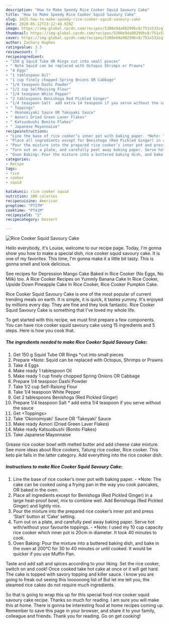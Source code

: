 ```yaml
---
description: "How to Make Speedy Rice Cooker Squid Savoury Cake"
title: "How to Make Speedy Rice Cooker Squid Savoury Cake"
slug: 3425-how-to-make-speedy-rice-cooker-squid-savoury-cake
date: 2020-05-12T23:12:44.920Z
image: https://img-global.cpcdn.com/recipes/5300e9da98299bc8/751x532cq70/rice-cooker-squid-savoury-cake-recipe-main-photo.jpg
thumbnail: https://img-global.cpcdn.com/recipes/5300e9da98299bc8/751x532cq70/rice-cooker-squid-savoury-cake-recipe-main-photo.jpg
cover: https://img-global.cpcdn.com/recipes/5300e9da98299bc8/751x532cq70/rice-cooker-squid-savoury-cake-recipe-main-photo.jpg
author: Zachary Hughes
ratingvalue: 3.3
reviewcount: 7
recipeingredient:
- "150 g Squid Tube OR Rings cut into small pieces"
- " Note Squid can be replaced with Octopus Shrimps or Prawns"
- "4 Eggs"
- "1 tablespoon Oil"
- "1 cup finely chopped Spring Onions OR Cabbage"
- "1/4 teaspoon Dashi Powder"
- "1/2 cup SelfRaising Flour"
- "1/4 teaspoon White Pepper"
- "2 tablespoons Benishoga Red Pickled Ginger"
- "1/4 teaspoon Salt  add extra 14 teaspoon if you serve without the sauce"
- " Toppings"
- " Okonomiyaki Sauce OR Takoyaki Sauce"
- " Aonori Dried Green Laver Flakes"
- " Katsuobushi Bonito Flakes"
- " Japanese Mayonnaise"
recipeinstructions:
- "Line the base of rice cooker’s inner pot with baking paper. *Note: The cake can be cooked using a frying pan in the way you cook pancakes, OR baked in the oven."
- "Place all ingredients except for Benishoga (Red Pickled Ginger) in a large heat-proof bowl, mix to combine well. Add Benishoga (Red Pickled Ginger) and lightly mix."
- "Pour the mixture into the prepared rice cooker’s inner pot and press ‘Start’ button at ‘Cake’ setting."
- "Turn out on a plate, and carefully peel away baking paper. Serve hot with/without your favourite toppings. *Note: I used my 10 cup capacity rice cooker which inner pot is 20cm in diameter. It took 40 minutes to cook."
- "Oven Baking: Pour the mixture into a buttered baking dish, and bake in the oven at 200℃ for 30 to 40 minutes or until cooked. It would be quicker if you use Muffin Pan."
categories:
- Recipe
tags:
- rice
- cooker
- squid

katakunci: rice cooker squid 
nutrition: 300 calories
recipecuisine: American
preptime: "PT27M"
cooktime: "PT41M"
recipeyield: "2"
recipecategory: Dessert

---
```



![Rice Cooker Squid Savoury Cake](https://img-global.cpcdn.com/recipes/5300e9da98299bc8/751x532cq70/rice-cooker-squid-savoury-cake-recipe-main-photo.jpg)

Hello everybody, it's Louise, welcome to our recipe page. Today, I'm gonna show you how to make a special dish, rice cooker squid savoury cake. It is one of my favorites. This time, I'm gonna make it a little bit tasty. This is gonna smell and look delicious.

See recipes for Depression Mango Cake Baked in Rice Cooker (No Eggs, No Milk) too. A Rice Cooker Recipes on Yummly Banana Cake In Rice Cooker, Upside Down Pineapple Cake In Rice Cooker, Rice Cooker Pumpkin Cake.

Rice Cooker Squid Savoury Cake is one of the most popular of current trending meals on earth. It is simple, it is quick, it tastes yummy. It's enjoyed by millions every day. They are fine and they look fantastic. Rice Cooker Squid Savoury Cake is something that I've loved my whole life.


To get started with this recipe, we must first prepare a few components. You can have rice cooker squid savoury cake using 15 ingredients and 5 steps. Here is how you cook that.

<!--inarticleads1-->

##### The ingredients needed to make Rice Cooker Squid Savoury Cake:

1. Get 150 g Squid Tube OR Rings *cut into small pieces
1. Prepare  *Note: Squid can be replaced with Octopus, Shrimps or Prawns
1. Take 4 Eggs
1. Make ready 1 tablespoon Oil
1. Make ready 1 cup finely chopped Spring Onions OR Cabbage
1. Prepare 1/4 teaspoon Dashi Powder
1. Take 1/2 cup Self-Raising Flour
1. Take 1/4 teaspoon White Pepper
1. Get 2 tablespoons Benishoga (Red Pickled Ginger)
1. Prepare 1/4 teaspoon Salt * add extra 1/4 teaspoon if you serve without the sauce
1. Get  &lt;Toppings&gt;
1. Take  ‘Okonomiyaki’ Sauce OR ‘Takoyaki’ Sauce
1. Make ready  Aonori (Dried Green Laver Flakes)
1. Make ready  Katsuobushi (Bonito Flakes)
1. Take  Japanese Mayonnaise


Grease rice cooker bowl with melted butter and add cheese cake mixture. See more ideas about Rice cookers, Tatung rice cooker, Rice cooker. This keto pie falls in the latter category. Add everything into the rice cooker dish. 

<!--inarticleads2-->

##### Instructions to make Rice Cooker Squid Savoury Cake:

1. Line the base of rice cooker’s inner pot with baking paper. - *Note: The cake can be cooked using a frying pan in the way you cook pancakes, OR baked in the oven.
1. Place all ingredients except for Benishoga (Red Pickled Ginger) in a large heat-proof bowl, mix to combine well. Add Benishoga (Red Pickled Ginger) and lightly mix.
1. Pour the mixture into the prepared rice cooker’s inner pot and press ‘Start’ button at ‘Cake’ setting.
1. Turn out on a plate, and carefully peel away baking paper. Serve hot with/without your favourite toppings. - *Note: I used my 10 cup capacity rice cooker which inner pot is 20cm in diameter. It took 40 minutes to cook.
1. Oven Baking: Pour the mixture into a buttered baking dish, and bake in the oven at 200℃ for 30 to 40 minutes or until cooked. It would be quicker if you use Muffin Pan.


Taste and add salt and spices according to your liking. Set the rice cooker, switch on and cook! Once cooked take hot cake at once or it will get hard. The cake is topped with savory topping and killer sauce. I know you are going to freak out seeing this loooooong list of But let me tell you, the steamed rice cakes do not require much ingredients. 

So that is going to wrap this up for this special food rice cooker squid savoury cake recipe. Thanks so much for reading. I am sure you will make this at home. There is gonna be interesting food at home recipes coming up. Remember to save this page in your browser, and share it to your family, colleague and friends. Thank you for reading. Go on get cooking!
